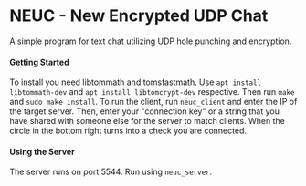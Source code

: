 # NEUC - New Encrypted UDP Chat

A simple program for text chat utilizing UDP hole punching and encryption.

#### Getting Started

To install you need libtommath and tomsfastmath. Use ```apt install libtommath-dev``` and ```apt install libtomcrypt-dev``` respective. Then run `make` and `sudo make install`. To run the client, run `neuc_client` and enter the IP of the target server. Then, enter your "connection key" or a string that you have shared with someone else for the server to match clients. When the circle in the bottom right turns into a check you are connected.

#### Using the Server

The server runs on port 5544. Run using `neuc_server`.
